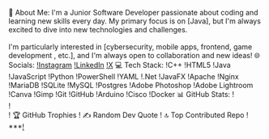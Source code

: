 💫 About Me:
I'm a Junior Software Developer passionate about coding and learning new skills every day. My primary focus is on [Java], but I'm always excited to dive into new technologies and challenges.<br><br>I'm particularly interested in [cybersecurity, mobile apps, frontend, game development , etc.], and I'm always open to collaboration and new ideas!
🌐 Socials:
[!Instagram](https://instagram.com/https://www.instagram.com/albercg_/) [!LinkedIn](https://linkedin.com/in/https://www.linkedin.com/in/alberto-castellanos-gato-63a655262/) [!X](https://x.com/https://x.com/AlbertoCas89589) 
💻 Tech Stack:
!C++ !HTML5 !Java !JavaScript !Python !PowerShell !YAML !.Net !JavaFX !Apache !Nginx !MariaDB !SQLite !MySQL !Postgres !Adobe Photoshop !Adobe Lightroom !Canva !Gimp !Git !GitHub !Arduino !Cisco !Docker
📊 GitHub Stats:
!<br/>
!<br/>
!
🏆 GitHub Trophies
!
✍️ Random Dev Quote
!
🔝 Top Contributed Repo
!
***[!](https://visitcount.itsvg.in)
<!-- Proudly created with GPRM ( https://gprm.itsvg.in ) -->
